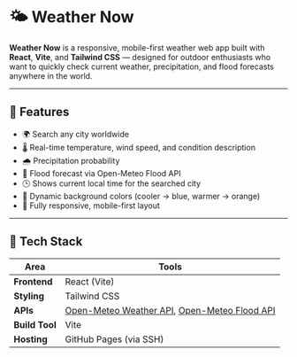 # 🌤️ Weather Now

**Weather Now** is a responsive, mobile-first weather web app built with **React**, **Vite**, and **Tailwind CSS** — designed for outdoor enthusiasts who want to quickly check current weather, precipitation, and flood forecasts anywhere in the world.

---

## 🚀 Features

- 🌍 Search any city worldwide  
- 🌡️ Real-time temperature, wind speed, and condition description  
- 🌧️ Precipitation probability  
- 🌊 Flood forecast via Open-Meteo Flood API  
- 🕒 Shows current local time for the searched city  
- 🎨 Dynamic background colors (cooler → blue, warmer → orange)  
- 📱 Fully responsive, mobile-first layout  

---

## 🧰 Tech Stack

| Area | Tools |
|------|-------|
| **Frontend** | React (Vite) |
| **Styling** | Tailwind CSS |
| **APIs** | [Open-Meteo Weather API](https://open-meteo.com/), [Open-Meteo Flood API](https://open-meteo.com/) |
| **Build Tool** | Vite |
| **Hosting** | GitHub Pages (via SSH) |

